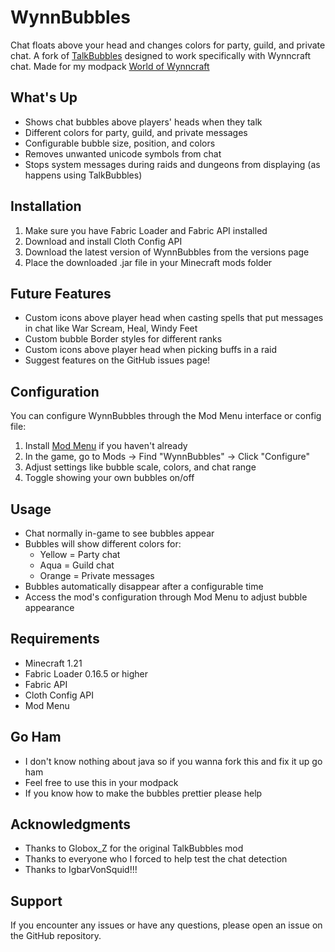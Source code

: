 # WynnBubbles

Chat floats above your head and changes colors for party, guild, and private chat. A fork of [TalkBubbles](https://modrinth.com/mod/talkbubbles) designed to work specifically with Wynncraft chat. Made for my modpack [World of Wynncraft](https://modrinth.com/modpack/world-of-wynncraft)



## What's Up
- Shows chat bubbles above players' heads when they talk
- Different colors for party, guild, and private messages
- Configurable bubble size, position, and colors
- Removes unwanted unicode symbols from chat
- Stops system messages during raids and dungeons from displaying (as happens using TalkBubbles)

## Installation
1. Make sure you have Fabric Loader and Fabric API installed
2. Download and install Cloth Config API
3. Download the latest version of WynnBubbles from the versions page
4. Place the downloaded .jar file in your Minecraft mods folder

## Future Features
- Custom icons above player head when casting spells that put messages in chat like War Scream, Heal, Windy Feet
- Custom bubble Border styles for different ranks
- Custom icons above player head when picking buffs in a raid
- Suggest features on the GitHub issues page!

## Configuration
You can configure WynnBubbles through the Mod Menu interface or config file:
1. Install [Mod Menu](https://modrinth.com/mod/modmenu) if you haven't already
2. In the game, go to Mods -> Find "WynnBubbles" -> Click "Configure"
3. Adjust settings like bubble scale, colors, and chat range
4. Toggle showing your own bubbles on/off

## Usage
- Chat normally in-game to see bubbles appear
- Bubbles will show different colors for:
  - Yellow = Party chat
  - Aqua = Guild chat
  - Orange = Private messages
- Bubbles automatically disappear after a configurable time
- Access the mod's configuration through Mod Menu to adjust bubble appearance

## Requirements
- Minecraft 1.21
- Fabric Loader 0.16.5 or higher
- Fabric API
- Cloth Config API
- Mod Menu

## Go Ham
- I don't know nothing about java so if you wanna fork this and fix it up go ham
- Feel free to use this in your modpack
- If you know how to make the bubbles prettier please help

## Acknowledgments
- Thanks to Globox_Z for the original TalkBubbles mod
- Thanks to everyone who I forced to help test the chat detection
- Thanks to IgbarVonSquid!!!

## Support
If you encounter any issues or have any questions, please open an issue on the GitHub repository.
